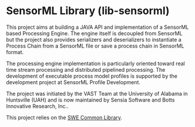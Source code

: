 SensorML Library (lib-sensorml)
===============================

This project aims at building a JAVA API and implementation of a SensorML based Processing Engine.
The engine itself is decoupled from SensorML but the project also provides serializers and deserializers 
to instantiate a Process Chain from a SensorML file or save a process chain in SensorML format.

The processing engine implementation is particularly oriented toward real time stream processing and
distributed pipelined processing. The development of executable process model profiles is supported by the
development project at SensorML Profile Development.

The project was initiated by the VAST Team at the University of Alabama in Huntsville (UAH) and is now maintained
by Sensia Software and Botts Innovative Research, Inc..

This project relies on the [SWE Common Library](../lib-swe-common). 
